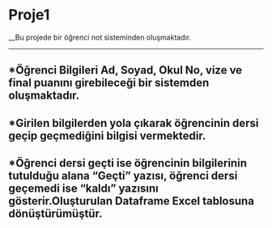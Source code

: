 # Proje1 

__Bu projede bir öğrenci not sisteminden oluşmaktadır.

---
*Öğrenci Bilgileri Ad, Soyad, Okul No, vize ve final puanını girebileceği bir sistemden oluşmaktadır. 
---
*Girilen bilgilerden yola çıkarak öğrencinin dersi geçip geçmediğini bilgisi vermektedir.
---
*Öğrenci dersi geçti ise öğrencinin bilgilerinin tutulduğu alana “Geçti” yazısı, öğrenci dersi geçemedi ise “kaldı” yazısını gösterir.Oluşturulan Dataframe Excel tablosuna dönüştürümüştür.
---
